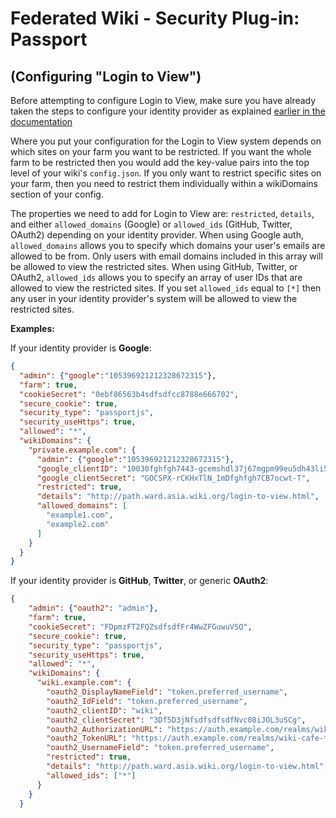 # Federated Wiki - Security Plug-in: Passport
## (Configuring "Login to View")

Before attempting to configure Login to View, make sure you have already taken the steps to configure your identity provider as explained [earlier in the documentation](./configuration.md)

Where you put your configuration for the Login to View system depends on which sites on your farm you want to be restricted.  If you want the whole farm to be restricted then you would add the key-value pairs into the top level of your wiki's `config.json`. If you only want to restrict specific sites on your farm, then you need to restrict them individually within a wikiDomains section of your config.

The properties we need to add for Login to View are: `restricted`, `details`, and either `allowed_domains` (Google) or `allowed_ids`  (GitHub, Twitter, OAuth2) depending on your identity provider. When using Google auth, `allowed_domains` allows you to specify which domains your user's emails are allowed to be from. Only users with email domains included in this array will be allowed to view the restricted sites. When using GitHub, Twitter, or OAuth2, `allowed_ids` allows you to specify an array of user IDs that are allowed to view the restricted sites. If you set `allowed_ids` equal to `[*]` then any user in your identity provider's system will be allowed to view the restricted sites.

**Examples:**

If your identity provider is **Google**:
```json
{
  "admin": {"google":"105396921212328672315"},
  "farm": true,
  "cookieSecret": "0ebf86563b4sdfsdfcc8788e666702",
  "secure_cookie": true,
  "security_type": "passportjs",
  "security_useHttps": true,
  "allowed": "*",
  "wikiDomains": {
    "private.example.com": {
      "admin": {"google":"105396921212328672315"},
      "google_clientID": "10030fghfgh7443-gcemshdl37j67mgpm99eu5dh43li5vrs.apps.googleusercontent.com",
      "google_clientSecret": "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",
      "restricted": true,
      "details": "http://path.ward.asia.wiki.org/login-to-view.html",
      "allowed_domains": [
        "example1.com",
        "example2.com"
      ]
    }
  }
}
```

If your identity provider is **GitHub**, **Twitter**, or generic **OAuth2**:
```json
{
    "admin": {"oauth2": "admin"},
    "farm": true,
    "cookieSecret": "FDpmzFT2FQZsdfsdfFr4WwZFGuwuVSQ",
    "secure_cookie": true,
    "security_type": "passportjs",
    "security_useHttps": true,
    "allowed": "*",
    "wikiDomains": {
      "wiki.example.com": {
        "oauth2_DisplayNameField": "token.preferred_username",
        "oauth2_IdField": "token.preferred_username",
        "oauth2_clientID": "wiki",
        "oauth2_clientSecret": "3Df5D3jNfsdfsdfsdfNvc08iJOL3uSCg",
        "oauth2_AuthorizationURL": "https://auth.example.com/realms/wiki-cafe-test-server/protocol/openid-connect/auth",
        "oauth2_TokenURL": "https://auth.example.com/realms/wiki-cafe-test-server/protocol/openid-connect/token",
        "oauth2_UsernameField": "token.preferred_username",
        "restricted": true,
        "details": "http://path.ward.asia.wiki.org/login-to-view.html",
        "allowed_ids": ["*"]
      }
    }
  }
  ```
